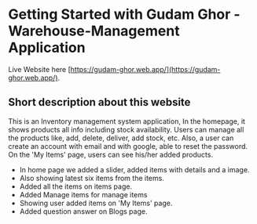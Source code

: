 # Getting Started with Gudam Ghor -  Warehouse-Management Application

Live Website here [https://gudam-ghor.web.app/](https://gudam-ghor.web.app/).

## Short description about this website

This is an Inventory management system application, In the homepage, it shows products all info including stock availability. Users can manage all the products like, add, delete, deliver, add stock, etc. Also, a user can create an account with email and with google, able to reset the password. On the 'My Items' page, users can see his/her added products.

* In home page we added a slider, added items with details and a image.
* Also showing latest six items from the items.
* Added all the items on items page.
* Added Manage items for manage items
* Showing user added items on 'My Items' page.
* Added question answer on Blogs page.
